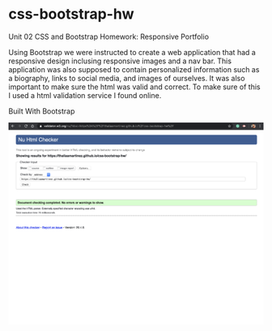 # css-bootstrap-hw
Unit 02 CSS and Bootstrap Homework: Responsive Portfolio

Using Bootstrap we were instructed to create a web application that had a responsive design inclusing responsive images and a nav bar. This application was also supposed to contain personalized information such as a biography, links to social media, and images of ourselves. It was also important to make sure the html was valid and correct. To make sure of this I used a html validation service I found online. 

Built With
Bootstrap

![Screenshot of validation](./validation.png)